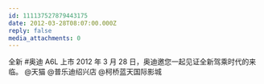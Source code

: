 ```yaml
---
id: 111137527879443175
date: 2012-03-28T08:07:00.000Z
reply: false
media_attachments: 0
---
```


全新 #奥迪 A6L 上市 2012 年 3 月 28 日，奥迪邀您一起见证全新驾乘时代的来临。 @天猫 @普乐迪绍兴店 @柯桥蓝天国际影城 ​​​​

